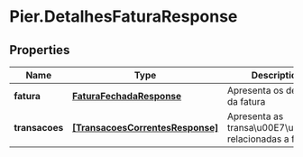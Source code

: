 # Pier.DetalhesFaturaResponse

## Properties
Name | Type | Description | Notes
------------ | ------------- | ------------- | -------------
**fatura** | [**FaturaFechadaResponse**](FaturaFechadaResponse.md) | Apresenta os detalhes da fatura | [optional] 
**transacoes** | [**[TransacoesCorrentesResponse]**](TransacoesCorrentesResponse.md) | Apresenta as transa\u00E7\u00F5es relacionadas a fatura. | [optional] 


